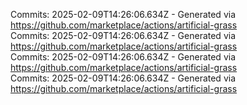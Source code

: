 Commits: 2025-02-09T14:26:06.634Z - Generated via https://github.com/marketplace/actions/artificial-grass
<br>
Commits: 2025-02-09T14:26:06.634Z - Generated via https://github.com/marketplace/actions/artificial-grass
<br>
Commits: 2025-02-09T14:26:06.634Z - Generated via https://github.com/marketplace/actions/artificial-grass
<br>
Commits: 2025-02-09T14:26:06.634Z - Generated via https://github.com/marketplace/actions/artificial-grass
<br>
